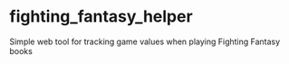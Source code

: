 # fighting_fantasy_helper
Simple web tool for tracking game values when playing Fighting Fantasy books
